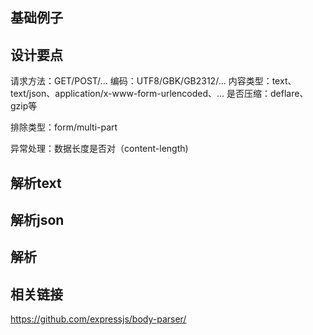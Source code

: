 ## 基础例子

## 设计要点

请求方法：GET/POST/...
编码：UTF8/GBK/GB2312/...
内容类型：text、text/json、application/x-www-form-urlencoded、...
是否压缩：deflare、gzip等

排除类型：form/multi-part

异常处理：数据长度是否对（content-length)

## 解析text

## 解析json

## 解析


## 相关链接

https://github.com/expressjs/body-parser/

